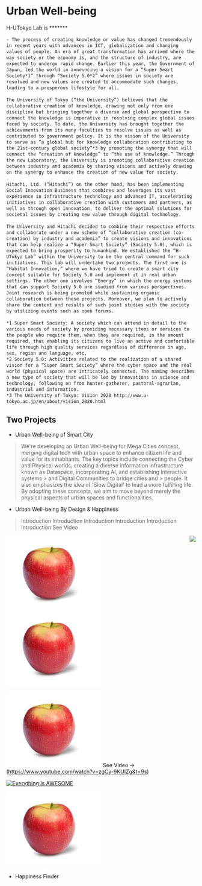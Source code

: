 # Urban Well-being

H-UTokyo Lab  is *******
```
- The process of creating knowledge or value has changed tremendously in recent years with advances in ICT, globalization and changing values of people. An era of great transformation has arrived where the way society or the economy is, and the structure of industry, are expected to undergo rapid change. Earlier this year, the Government of Japan, led the world in announcing a vision for a “Super Smart Society*1” through “Society 5.0*2” where issues in society are resolved and new values are created to accommodate such changes, leading to a prosperous lifestyle for all.

The University of Tokyo (“the University”) believes that the collaborative creation of knowledge, drawing not only from one discipline but bringing together a diverse and global perspective to connect the knowledge is imperative in resolving complex global issues faced by society. To date, the University has brought together the achievements from its many faculties to resolve issues as well as contributed to government policy. It is the vision of the University to serve as “a global hub for knowledge collaboration contributing to the 21st-century global society”*3 by promoting the synergy that will connect the “creation of knowledge” to “the use of knowledge.” Through the new Laboratory, the University is promoting collaborative creation between industry and academia by sharing visions and actively drawing on the synergy to enhance the creation of new value for society.

Hitachi, Ltd. (“Hitachi”) on the other hand, has been implementing Social Innovation Business that combines and leverages its vast experience in infrastructure technology and advanced IT, accelerating initiatives in collaborative creation with customers and partners, as well as through open innovation, to deliver the optimal solutions for societal issues by creating new value through digital technology.

The University and Hitachi decided to combine their respective efforts and collaborate under a new scheme of “collaborative creation (co-creation) by industry and academia” to create visions and innovations that can help realize a “Super Smart Society” (Society 5.0), which is expected to bring prosperity to humankind. We established the “H-UTokyo Lab” within the University to be the central command for such initiatives. This lab will undertake two projects. The first one is “Habitat Innovation,” where we have tried to create a smart city concept suitable for Society 5.0 and implement it in real urban settings. The other one involves “Energy” in which the energy systems that can support Society 5.0 are studied from various perspectives. Joint research is being promoted while sustaining organic collaboration between these projects. Moreover, we plan to actively share the content and results of such joint studies with the society by utilizing events such as open forums.

*1 Super Smart Society: A society which can attend in detail to the various needs of society by providing necessary items or services to the people who require them, when they are required, in the amount required, thus enabling its citizens to live an active and comfortable life through high quality services regardless of difference in age, sex, region and language, etc.
*2 Society 5.0: Activities related to the realization of a shared vision for a “Super Smart Society” where the cyber space and the real world (physical space) are intricately connected. The naming describes a new type of society that will be led by innovations in science and technology, following on from hunter-gatherer, pastoral-agrarian, industrial and information.
*3 The University of Tokyo: Vision 2020 http://www.u-tokyo.ac.jp/en/about/vision_2020.html
```

## Two Projects
- Urban Well-being of Smart City 
> We're developing an Urban Well-being for Mega Cities concept, merging digital tech with urban space to enhance citizen life and value for its inhabitants.
>	The key topics include connecting the Cyber and Physical worlds, creating a diverse information infrastructure known as Dataspace, incorporating AI, and establishing Interactive systems > and Digital Communities to bridge cities and > people. It also emphasizes the idea of 'Slow Digital' to lead a more fulfilling life. ​
>   By adopting these concepts, we aim to move beyond merely the physical aspects of urban spaces and functionalities. 

- Urban Well-being By Design & Happiness
> Introduction
> Introduction
> Introduction
> Introduction
> Introduction
> Introduction
 See Video
> 
<img align="right" src="https://github-readme-stats.vercel.app/api?username=onevcat&show_icons=true&icon_color=CE1D2D&text_color=718096&bg_color=ffffff&hide_title=true" />


<img align="left" src="https://raw.githubusercontent.com/Koshizuka-lab/H-UTokyo-Lab/master/download.jpeg" />


 ![Test Image 6](https://github.com/Koshizuka-lab/H-UTokyo-Lab/blob/main/download.jpeg)

 ![IMAGE ALT TEXT HERE](https://github.com/Koshizuka-lab/H-UTokyo-Lab/blob/main/download.jpeg)
 See Video → (https://www.youtube.com/watch?v=zgCy-9KUIZg&t=9s)

[![Everything Is AWESOME](https://img.youtube.com/vi/StTqXEQ2l-Y/0.jpg)](https://www.youtube.com/watch?v=StTqXEQ2l-Y "Everything Is AWESOME")

[![Everything Is AWESOME](https://github.com/Koshizuka-lab/H-UTokyo-Lab/blob/main/download.jpeg)](https://www.youtube.com/watch?v=zgCy-9KUIZg&t=9s "Everything Is AWESOME")

- Happiness Finder

